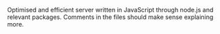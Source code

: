 Optimised and efficient server written in JavaScript through node.js and relevant packages. Comments in the files should make sense explaining more.
